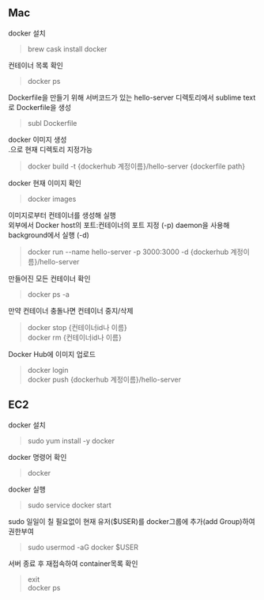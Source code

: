 ## Mac
docker 설치
> brew cask install docker

컨테이너 목록 확인
> docker ps

Dockerfile을 만들기 위해 서버코드가 있는 hello-server 디렉토리에서 sublime text로 Dockerfile을 생성
> subl Dockerfile

docker 이미지 생성  
.으로 현재 디렉토리 지정가능
> docker build -t  {dockerhub 계정이름}/hello-server {dockerfile path}

docker 현재 이미지 확인
> docker images

이미지로부터 컨테이너를 생성해 실행  
외부에서 Docker host의 포트:컨테이너의 포트 지정 (-p)
daemon을 사용해 background에서 실행 (-d)
> docker run --name hello-server -p 3000:3000 -d {dockerhub 계정이름}/hello-server

만들어진 모든 컨테이너 확인
> docker ps -a

만약 컨테이너 충돌나면 컨테이너 중지/삭제
> docker stop {컨테이너id나 이름}   
> docker rm {컨테이너id나 이름}

Docker Hub에 이미지 업로드
> docker login  
> docker push {dockerhub 계정이름}/hello-server


## EC2
docker 설치
> sudo yum install -y docker

docker 명령어 확인
> docker

docker 실행
> sudo service docker start

sudo 일일이 칠 필요없이 현재 유저($USER)를 docker그룹에 추가(add Group)하여 권한부여
> sudo usermod -aG docker $USER

서버 종료 후 재접속하여 container목록 확인
> exit  
> docker ps
